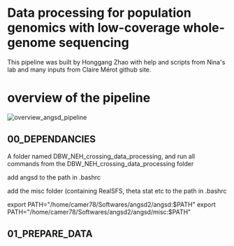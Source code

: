 # Data processing for population genomics with low-coverage whole-genome sequencing

This pipeline was built by Honggang Zhao with help and scripts from Nina's lab and many inputs from Claire Mérot github site.

# overview of the pipeline 
![overview_angsd_pipeline](https://github.com/clairemerot/angsd_pipeline/blob/master/Angsd_possibilities.jpg)

## 00_DEPENDANCIES

A folder named DBW_NEH_crossing_data_processing, and run all commands from the DBW_NEH_crossing_data_processing folder

add angsd to the path in .bashrc

add the misc folder (containing RealSFS, theta stat etc to the path in .bashrc

export PATH="/home/camer78/Softwares/angsd2/angsd:$PATH"
export PATH="/home/camer78/Softwares/angsd2/angsd/misc:$PATH"

## 01_PREPARE_DATA

